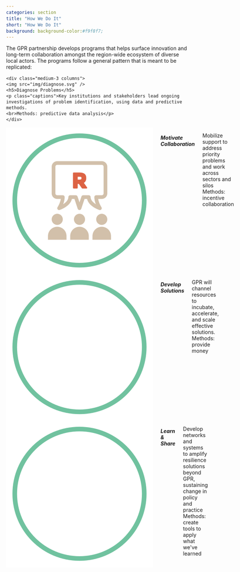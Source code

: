 ```yaml
---
categories: section
title: "How We Do It"
short: "How We Do It"
background: background-color:#f9f8f7;
---
```


<p class="main">The GPR partnership develops programs that helps surface innovation and  long-term collaboration amongst the region-wide ecosystem of diverse  local actors. The programs follow a general pattern that is meant to be  replicated:
</p>

<div class="row">
	
	<div class="medium-3 columns">
  	<img src="img/diagnose.svg" />
	<h5>Diagnose Problems</h5>
	<p class="captions">Key institutions and stakeholders lead ongoing investigations of problem identification, using data and predictive methods.
	<br>Methods: predictive data analysis</p>
	</div>
  
  <div class="medium-3 columns">
    <img src="img/collaboration.svg" />
	<h5>Motivate Collaboration</h5>
	<p class="captions">Mobilize support to address priority problems and work across sectors and silos
	<br>Methods: incentive collaboration  </p>
	</div>
  
  <div class="medium-3 columns">
    <img src="img/regional2.svg" />
	<h5>Develop Solutions</h5>
	<p class="captions">GPR will channel resources to incubate, accelerate, and scale effective solutions.
	<br>Methods: provide money </p>
	</div>
 
  <div class="medium-3 columns">
  <img src="img/regional2.svg" />
	<h5>Learn &amp; Share</h5>
	<p class="captions">Develop networks and systems to amplify resilience solutions beyond GPR, sustaining change in policy and practice
	<br>Methods: create tools to apply what we've learned </p>
	</div>

</div>



